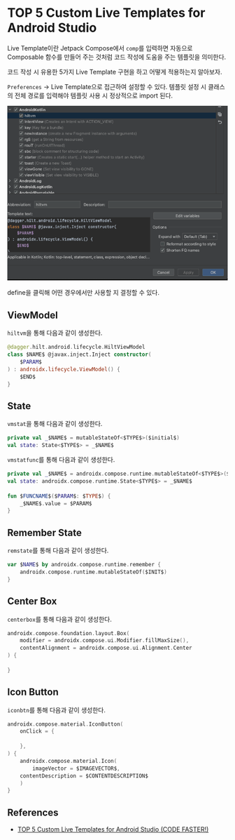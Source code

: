 # TOP 5 Custom Live Templates for Android Studio

Live Template이란 Jetpack Compose에서 `comp`를 입력하면 자동으로 Composable 함수를 만들어 주는 것처럼 코드 작성에 도움을 주는 템플릿을 의미한다.

코드 작성 시 유용한 5가지 Live Template 구현을 하고 어떻게 적용하는지 알아보자.

`Preferences` → Live Template으로 접근하여 설정할 수 있다. 템플릿 설정 시 클래스의 전체 경로를 입력해야 템플릿 사용 시 정상적으로 import 된다.

<div align="center">
<img src="img/live_template.png">
</div>

define을 클릭해 어떤 경우에서만 사용할 지 결정할 수 있다.

## ViewModel

`hiltvm`을 통해 다음과 같이 생성한다.

```kotlin
@dagger.hilt.android.lifecycle.HiltViewModel
class $NAME$ @javax.inject.Inject constructor(
    $PARAM$
) : androidx.lifecycle.ViewModel() {
    $END$
}
```

## State

`vmstat`을 통해 다음과 같이 생성한다.

```kotlin
private val _$NAME$ = mutableStateOf<$TYPE$>($initial$)
val state: State<$TYPE$> = _$NAME$
```

`vmstatfunc`를 통해 다음과 같이 생성한다.

```kotlin
private val _$NAME$ = androidx.compose.runtime.mutableStateOf<$TYPE$>($initial$)
val state: androidx.compose.runtime.State<$TYPE$> = _$NAME$

fun $FUNCNAME$($PARAM$: $TYPE$) {
    _$NAME$.value = $PARAM$
}
```

## Remember State

`remstate`를 통해 다음과 같이 생성한다.

```kotlin
var $NAME$ by androidx.compose.runtime.remember {
    androidx.compose.runtime.mutableStateOf($INIT$)
}
```

## Center Box

`centerbox`를 통해 다음과 같이 생성한다.

```kotlin
androidx.compose.foundation.layout.Box(
    modifier = androidx.compose.ui.Modifier.fillMaxSize(),
    contentAlignment = androidx.compose.ui.Alignment.Center
) {

}
```

## Icon Button

`iconbtn`를 통해 다음과 같이 생성한다.

```kotlin
androidx.compose.material.IconButton(
    onClick = {

    },
) {
    androidx.compose.material.Icon(
        imageVector = $IMAGEVECTOR$,
    contentDescription = $CONTENTDESCRIPTION$
    )
}
```

## References

* [TOP 5 Custom Live Templates for Android Studio (CODE FASTER!)](https://www.youtube.com/watch?v=HhBnNJqvzco)